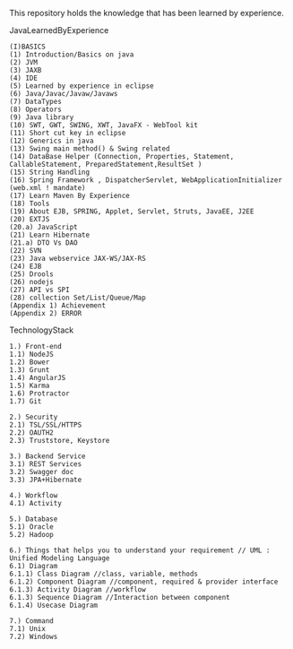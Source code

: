 This repository holds the knowledge that has been learned by experience.

JavaLearnedByExperience

	(I)BASICS
	(1) Introduction/Basics on java
	(2) JVM
	(3) JAXB
	(4) IDE
	(5) Learned by experience in eclipse
	(6) Java/Javac/Javaw/Javaws
	(7) DataTypes
	(8) Operators
	(9) Java library
	(10) SWT, GWT, SWING, XWT, JavaFX - WebTool kit
	(11) Short cut key in eclipse
	(12) Generics in java
	(13) Swing main method() & Swing related
	(14) DataBase Helper (Connection, Properties, Statement, CallableStatement, PreparedStatement,ResultSet )
	(15) String Handling
	(16) Spring Framework , DispatcherServlet, WebApplicationInitializer (web.xml ! mandate)
	(17) Learn Maven By Experience
	(18) Tools
	(19) About EJB, SPRING, Applet, Servlet, Struts, JavaEE, J2EE
	(20) EXTJS
	(20.a) JavaScript
	(21) Learn Hibernate
	(21.a) DTO Vs DAO
	(22) SVN
	(23) Java webservice JAX-WS/JAX-RS
	(24) EJB
	(25) Drools
	(26) nodejs
	(27) API vs SPI
	(28) collection Set/List/Queue/Map
	(Appendix 1) Achievement
	(Appendix 2) ERROR


TechnologyStack

	1.) Front-end
	1.1) NodeJS
	1.2) Bower
	1.3) Grunt
	1.4) AngularJS
	1.5) Karma
	1.6) Protractor
	1.7) Git

	2.) Security
	2.1) TSL/SSL/HTTPS
	2.2) OAUTH2
	2.3) Truststore, Keystore

	3.) Backend Service
	3.1) REST Services
	3.2) Swagger doc
	3.3) JPA+Hibernate

	4.) Workflow
	4.1) Activity

	5.) Database
	5.1) Oracle
	5.2) Hadoop

	6.) Things that helps you to understand your requirement // UML : Unified Modeling Language
	6.1) Diagram
	6.1.1) Class Diagram //class, variable, methods
	6.1.2) Component Diagram //component, required & provider interface
	6.1.3) Activity Diagram //workflow
	6.1.3) Sequence Diagram //Interaction between component
	6.1.4) Usecase Diagram

	7.) Command
	7.1) Unix 
	7.2) Windows